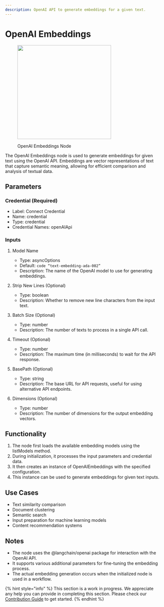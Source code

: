 ```yaml
---
description: OpenAI API to generate embeddings for a given text.
---
```


# OpenAI Embeddings

<figure><img src="../../../.gitbook/assets/image (5) (1) (1) (1) (1) (1) (1).png" alt="" width="305"><figcaption><p>OpenAI Embeddings Node</p></figcaption></figure>

The OpenAI Embeddings node is used to generate embeddings for given text using the OpenAI API. Embeddings are vector representations of text that capture semantic meaning, allowing for efficient comparison and analysis of textual data.

## Parameters

### Credential (Required)

  - Label: Connect Credential
  - Name: credential
  - Type: credential
  - Credential Names: openAIApi
​
### Inputs

1. Model Name

    - Type: asyncOptions
    - Default: ```code “text-embedding-ada-002”```
    - Description: The name of the OpenAI model to use for generating embeddings.

2. Strip New Lines (Optional)

    - Type: boolean
    - Description: Whether to remove new line characters from the input text.

3. Batch Size (Optional)

    - Type: number
    - Description: The number of texts to process in a single API call.

4. Timeout (Optional)

    - Type: number
    - Description: The maximum time (in milliseconds) to wait for the API response.

5. BasePath (Optional)

    - Type: string
    - Description: The base URL for API requests, useful for using alternative API endpoints.

6. Dimensions (Optional)

    - Type: number
    - Description: The number of dimensions for the output embedding vectors.

## Functionality

1. The node first loads the available embedding models using the listModels method.
2. During initialization, it processes the input parameters and credential data.
3. It then creates an instance of OpenAIEmbeddings with the specified configuration.
4. This instance can be used to generate embeddings for given text inputs.

## Use Cases

- Text similarity comparison
- Document clustering
- Semantic search
- Input preparation for machine learning models
- Content recommendation systems
​
## Notes

- The node uses the @langchain/openai package for interaction with the OpenAI API.
- It supports various additional parameters for fine-tuning the embedding process.
- The actual embedding generation occurs when the initialized node is used in a workflow.

{% hint style="info" %}
This section is a work in progress. We appreciate any help you can provide in completing this section. Please check our [Contribution Guide](../../../contributing/) to get started.
{% endhint %}
